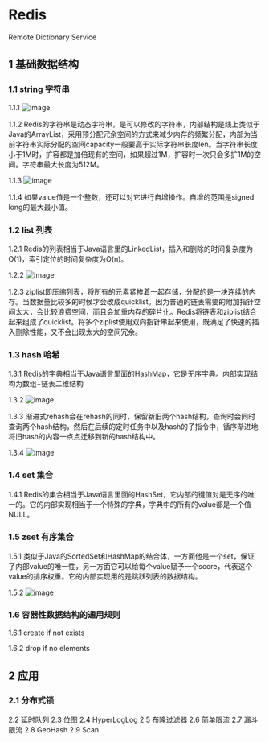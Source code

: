# Redis
  
Remote Dictionary Service
  
## 1 基础数据结构

### 1.1 string 字符串
  
1.1.1
![image](https://github.com/user-attachments/assets/642390a3-6409-4147-b594-0e1b03b66e7f)
  
1.1.2 Redis的字符串是动态字符串，是可以修改的字符串，内部结构是线上类似于Java的ArrayList，采用预分配冗余空间的方式来减少内存的频繁分配，内部为当前字符串实际分配的空间capacity一般要高于实际字符串长度len。当字符串长度小于1M时，扩容都是加倍现有的空间，如果超过1M，扩容时一次只会多扩1M的空间。字符串最大长度为512M。
  
1.1.3
![image](https://github.com/user-attachments/assets/4743870e-5c81-4279-b4e9-3e4bb3500f09)

1.1.4 如果value值是一个整数，还可以对它进行自增操作。自增的范围是signed long的最大最小值。

### 1.2 list 列表

1.2.1 Redis的列表相当于Java语言里的LinkedList，插入和删除的时间复杂度为O(1)，索引定位的时间复杂度为O(n)。

1.2.2
![image](https://github.com/user-attachments/assets/32cb451a-0d31-4e58-891a-8b659bc4ff53)

1.2.3 ziplist即压缩列表，将所有的元素紧挨着一起存储，分配的是一块连续的内存。当数据量比较多的时候才会改成quicklist。因为普通的链表需要的附加指针空间太大，会比较浪费空间，而且会加重内存的碎片化。Redis将链表和ziplist结合起来组成了quicklist。将多个ziplist使用双向指针串起来使用，既满足了快速的插入删除性能，又不会出现太大的空间冗余。

### 1.3 hash 哈希

1.3.1 Redis的字典相当于Java语言里面的HashMap，它是无序字典。内部实现结构为数组+链表二维结构

1.3.2
![image](https://github.com/user-attachments/assets/ac04966a-7325-4ac4-902e-472a9249e141)

1.3.3 渐进式rehash会在rehash的同时，保留新旧两个hash结构，查询时会同时查询两个hash结构，然后在后续的定时任务中以及hash的子指令中，循序渐进地将旧hash的内容一点点迁移到新的hash结构中。

1.3.4
![image](https://github.com/user-attachments/assets/bea0da6b-8818-42c6-8773-7d8868ecd7e9)

### 1.4 set 集合

1.4.1 Redis的集合相当于Java语言里面的HashSet，它内部的键值对是无序的唯一的。它的内部实现相当于一个特殊的字典，字典中的所有的value都是一个值NULL。

### 1.5 zset 有序集合

1.5.1 类似于Java的SortedSet和HashMap的结合体，一方面他是一个set，保证了内部value的唯一性，另一方面它可以给每个value赋予一个score，代表这个value的排序权重。它的内部实现用的是跳跃列表的数据结构。

1.5.2
![image](https://github.com/user-attachments/assets/067d33c5-1296-4f83-99f4-889e0af157e3)

### 1.6 容器性数据结构的通用规则

1.6.1 create if not exists

1.6.2 drop if no elements

## 2 应用

### 2.1 分布式锁

2.2 延时队列
2.3 位图
2.4 HyperLogLog
2.5 布隆过滤器
2.6 简单限流
2.7 漏斗限流
2.8 GeoHash
2.9 Scan
